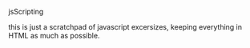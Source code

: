 jsScripting

this is just a scratchpad of javascript excersizes, keeping everything in HTML as much as possible.
